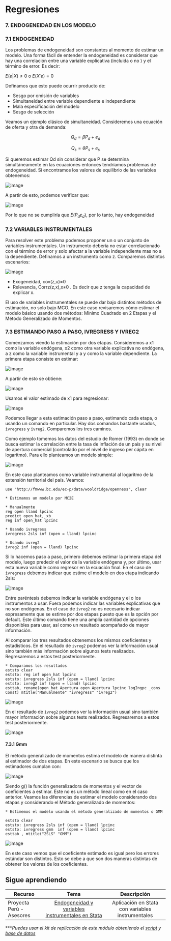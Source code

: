 # Regresiones

### 7. ENDOGENEIDAD EN LOS MODELO

### 7.1 ENDOGENEIDAD

Los problemas de endogeneidad son constantes al momento de estimar un modelo. Una forma fácil de entender la endogeneidad es considerar que hay una correlación entre una variable explicativa (incluida o no ) y el término de error. Es decir:  

  $E(e|X) ≠ 0$ o $E(X'e) = 0$


Definamos que esto puede ocurrir producto de:
- Sesgo por omisión de variables
- Simultaneidad entre variable dependiente e independiente
- Mala especificación del modelo
- Sesgo de selección

Veamos un ejemplo clásico de simultaneidad.
Consideremos una ecuación de oferta y otra de demanda:

$$Q_d = \beta P_d + e_d$$


$$Q_s = \theta P_s + e_s$$

Si queremos estimar Qd sin considerar que P se determina simultáneamente en las ecuaciones entonces tendríamos problemas de endogeneidad. Si encontramos los valores de equilibrio de las variables obtenemos:

![image](https://user-images.githubusercontent.com/106888200/224231925-aa43209d-4b62-4fc6-95b1-6191f5797a6a.png)

A partir de esto, podemos verificar que:

![image](https://user-images.githubusercontent.com/106888200/224231972-71b5e77e-67c8-46e4-8a36-9d21cf3a2cdc.png)

Por lo que no se cumpliría que $E(P_dε_d)$,  por lo tanto, hay endogeneidad

### 7.2 VARIABLES INSTRUMENTALES

Para resolver este problema podemos proponer un o un conjunto de variables instrumentales. Un instrumento debería no estar correlacionado con el término de error y solo afectar a la variable independiente mas no a la dependiente. Definamos a un instrumento como z. Comparemos distintos escenarios:

![image](https://user-images.githubusercontent.com/106888200/224232364-8493a449-cff1-49db-bd42-e7bd4540ebb5.png)

- Exogeneidad, cov(z,u)=0
- Relevancia, Corrz(z,x),x≠0 . Es decir que z tenga la capacidad de explicar x.

El uso de variables instrumentales se puede dar bajo distintos métodos de estimación, no solo bajo MCO. En este caso revisaremos cómo estimar el modelo básico usando dos métodos: Mínimo Cuadrado en 2 Etapas y el Método Generalizado de Momentos. 

### 7.3 ESTIMANDO PASO A PASO, IVREGRESS Y IVREG2

Comenzamos viendo la estimación por dos etapas. Consideremos a x1 como la variable endógena, x2 como otra variable explicativa no endógena, a z como la variable instrumental y a y como la variable dependiente. La primera etapa consiste en estimar:

![image](https://user-images.githubusercontent.com/106888200/224233074-6a7aeeaa-81b1-4ce5-aa7f-b2d577a78c00.png)

A partir de esto se obtiene:

![image](https://user-images.githubusercontent.com/106888200/224233143-e672bdd0-cdbc-40a0-a35b-3d4d642bcc24.png)

Usamos el valor estimado de x1 para regresionar:

![image](https://user-images.githubusercontent.com/106888200/224233175-0bdd80a6-3379-45f0-98f8-57db19abb099.png)

Podemos llegar a esta estimación paso a paso, estimando cada etapa, o usando un comando en particular. Hay dos comandos bastante usados, `ivregress` y `ivreg2`. Comparemos los tres caminos.

Como ejemplo tomemos los datos del estudio de Romer (1993) en donde se busca estimar la correlación entre la tasa de inflación de un país y su nivel de apertura comercial (controlado por el nivel de ingreso per cápita en logaritmo). Para ello planteamos un modelo simple:

![image](https://user-images.githubusercontent.com/106888200/224233259-e2ac0fd4-b42c-4052-ab08-9b2eed1abcc8.png)

En este caso planteamos como variable instrumental al logaritmo de la extensión territorial del país. Veamos:

```
use "http://fmwww.bc.edu/ec-p/data/wooldridge/openness", clear

* Estimamos un modelo por MC2E

* Manualmente
reg open lland lpcinc 
predict open_hat, xb
reg inf open_hat lpcinc

* Usando ivregress
ivregress 2sls inf (open = lland) lpcinc

* Usando ivreg2
ivreg2 inf (open = lland) lpcinc
```

Si lo hacemos paso a paso, primero debemos estimar la primera etapa del modelo, luego predecir el valor de la variable endógena y, por último, usar esta nueva variable como regresor en la ecuación final. En el caso de `ivregress` debemos indicar que estime el modelo en dos etapa indicando 2sls:

![image](https://user-images.githubusercontent.com/106888200/224235312-d9b52c15-c06b-43c9-a2d8-19330ee6e275.png)


Entre paréntesis debemos indicar la variable endógena y el o los instrumentos a usar. Fuera podemos indicar las variables explicativas que no son endógenas. En el caso de `ivreg2` no es necesario indicar expresamente que se estime por dos etapas puesto que es la opción por default. Este último comando tiene una amplia cantidad de opciones disponibles para usar, así como un resultado acompañado de mayor información.

Al comparar los tres resultados obtenemos los mismos coeficientes y estadísticos. En el resultado de `ivreg2` podemos ver la información usual sino también más información sobre algunos tests realizados. Regresaremos a estos test posteriormente.

```
* Comparamos los resultados
eststo clear
eststo: reg inf open_hat lpcinc
eststo: ivregress 2sls inf (open = lland) lpcinc
eststo: ivreg2 inf (open = lland) lpcinc
esttab, rename(open_hat Apertura open Apertura lpcinc logIngpc _cons Const) mtitle("Manualmente" "ivregress" "ivreg2")
```

![image](https://user-images.githubusercontent.com/106888200/224235523-e41b71b6-e7a9-4183-be5f-2ed02819aaac.png)


En el resultado de `ivreg2` podemos ver la información usual sino también mayor información sobre algunos tests realizados. Regresaremos a estos test posteriormente.

![image](https://user-images.githubusercontent.com/106888200/224235809-50f7659e-42e7-4496-9245-84032e767f18.png)


#### 7.3.1 Gmm 

El método generalizado de momentos estima el modelo de manera distinta al estimador de dos etapas. En este escenario se busca que los estimadores cumplan con:

![image](https://user-images.githubusercontent.com/106888200/224236026-1fb94002-2135-4bec-9a6b-99e88abbb456.png)

Siendo g() la función generalizadora de momentos y el vector de coeficientes a estimar. Este no es un método lineal como en el caso anterior. Veamos las diferencias de estimar el modelo considerando dos etapas y considerando el Método generalizado de momentos:

```
* Estimemos el modelo usando el método generalizado de momentos o GMM

eststo clear
eststo: ivregress 2sls inf (open = lland) lpcinc
eststo: ivregress gmm  inf (open = lland) lpcinc
esttab , mtitle("2SLS" "GMM")

```

![image](https://user-images.githubusercontent.com/106888200/224236273-5a3c319c-ea59-4dc5-9642-f078b924fb02.png)

En este caso vemos que el coeficiente estimado es igual pero los errores estándar son distintos. Esto se debe a que son dos maneras distintas de obtener los valores de los coeficientes.

## Sigue aprendiendo
| Recurso  | Tema | Descripción |
| ------------- |:-------------:|:-------------:|
| Proyecta Perú - Asesores  | [Endogeneidad y variables instrumentales en Stata](https://www.youtube.com/watch?v=GJLos89fLic&list=PLlyb_Ke0SHbj3hKlN_lUH7F28IoafcSv-&index=5&ab_channel=ProyectaPer%C3%BA-Asesores "Endogeneidad y variables instrumentales en Stata") | Aplicación en Stata con variables instrumentales |


****Puedes usar el kit de replicación de este módulo obteniendo el [script](https://github.com/EconPUCP/Stata/blob/main/_An%C3%A1lisis/Scripts/Regresi%C3%B3n/7_endogenoidad.do "script") y [base de datos](https://github.com/EconPUCP/Stata/tree/main/_An%C3%A1lisis/Data "base de datos")*

